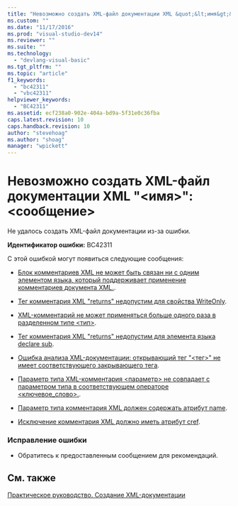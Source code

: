 ```yaml
---
title: "Невозможно создать XML-файл документации XML &quot;&lt;имя&gt;&quot;: &lt;сообщение&gt; | Microsoft Docs"
ms.custom: ""
ms.date: "11/17/2016"
ms.prod: "visual-studio-dev14"
ms.reviewer: ""
ms.suite: ""
ms.technology: 
  - "devlang-visual-basic"
ms.tgt_pltfrm: ""
ms.topic: "article"
f1_keywords: 
  - "bc42311"
  - "vbc42311"
helpviewer_keywords: 
  - "BC42311"
ms.assetid: ecf238a0-902e-404a-bd9a-5f31e0c36fba
caps.latest.revision: 10
caps.handback.revision: 10
author: "stevehoag"
ms.author: "shoag"
manager: "wpickett"
---
```

# Невозможно создать XML-файл документации XML &quot;&lt;имя&gt;&quot;: &lt;сообщение&gt;
Не удалось создать XML\-файл документации из\-за ошибки.  
  
 **Идентификатор ошибки:** BC42311  
  
 С этой ошибкой могут появиться следующие сообщения:  
  
-   [Блок комментариев XML не может быть связан ни с одним элементом языка, который поддерживает применение комментариев документа XML.](../misc/xml-comment-block-cannot-be-associated-with-any-language-element-that-supports-the-application-of-xml-documentation-comments.md).  
  
-   [Тег комментария XML "returns" недопустим для свойства WriteOnly](../misc/xml-comment-tag-returns-is-not-permitted-on-a-writeonly-property.md).  
  
-   [XML\-комментарий не может применяться больше одного раза в разделенном типе \<тип\>](../Topic/XML%20comment%20cannot%20be%20applied%20more%20than%20once%20on%20a%20partial%20%3Ctype%3E.md).  
  
-   [Тег комментария XML "returns" недопустим для элемента языка declare sub](../misc/xml-comment-tag-returns-is-not-permitted-on-a-declare-sub-language-element.md).  
  
-   [Ошибка анализа XML\-документации: открывающий тег "\<тег\>" не имеет соответствующего закрывающего тега](../Topic/XML%20documentation%20parse%20error:%20Start%20tag%20'%3Ctag%3E'%20doesn't%20have%20a%20matching%20end%20tag.md).  
  
-   [Параметр типа XML\-комментария \<параметр\> не совпадает с параметром типа в соответствующем операторе \<ключевое\_слово\>.](../misc/xml-comment-type-parameter-parameter-does-not-match-a-type-parameter-on-the-corresponding-keyword-statement.md).  
  
-   [Параметр типа комментария XML должен содержать атрибут name](../misc/xml-comment-type-parameter-must-have-a-name-attribute.md).  
  
-   [Исключение комментария XML должно иметь атрибут cref](../Topic/XML%20comment%20exception%20must%20have%20a%20'cref'%20attribute.md).  
  
### Исправление ошибки  
  
-   Обратитесь к предоставленным сообщением для рекомендаций.  
  
## См. также  
 [Практическое руководство. Создание XML\-документации](../Topic/How%20to:%20Create%20XML%20Documentation%20in%20Visual%20Basic.md)